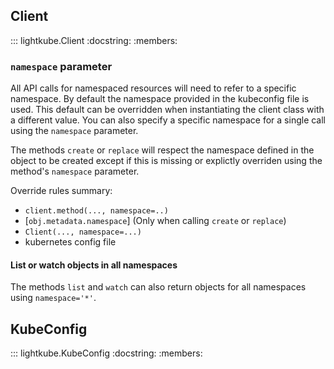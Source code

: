 ## Client

::: lightkube.Client
    :docstring:
    :members:

### `namespace` parameter

All API calls for namespaced resources will need to refer to a specific namespace.
By default the namespace provided in the kubeconfig file is used. This default
can be overridden when instantiating the client class with a different value.
You can also specify a specific namespace for a single call using the `namespace` parameter.

The methods `create` or `replace` will respect the namespace defined in the object to be 
created except if this is missing or explictly overriden using the method's `namespace` parameter.

Override rules summary:

* `client.method(..., namespace=..)`
* [`obj.metadata.namespace`] (Only when calling `create` or `replace`)
* `Client(..., namespace=...)`
* kubernetes config file

#### List or watch objects in all namespaces

The methods `list` and `watch` can also return objects for all namespaces using `namespace='*'`.

## KubeConfig

::: lightkube.KubeConfig
    :docstring:
    :members:
